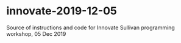 # innovate-2019-12-05
Source of instructions and code for Innovate Sullivan programming workshop, 05 Dec 2019
